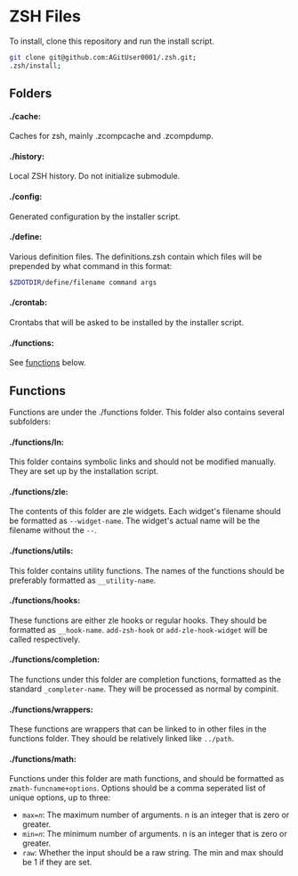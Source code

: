 # ZSH Files

To install, clone this repository and run the install script.

```zsh
git clone git@github.com:AGitUser0001/.zsh.git;
.zsh/install;
```

## Folders

#### ./cache:
Caches for zsh, mainly .zcompcache and .zcompdump.

#### ./history:
Local ZSH history. Do not initialize submodule.

#### ./config:
Generated configuration by the installer script.

#### ./define:
Various definition files. The definitions.zsh contain which files will be prepended by what command in this format:

```zsh
$ZDOTDIR/define/filename command args
```

#### ./crontab:
Crontabs that will be asked to be installed by the installer script.

#### ./functions:
See [functions](#functions) below.

## Functions
Functions are under the ./functions folder.
This folder also contains several subfolders:

#### ./functions/ln:
This folder contains symbolic links and should not be modified manually. They are set up by the installation script.

#### ./functions/zle:
The contents of this folder are zle widgets. Each widget's filename should be formatted as `--widget-name`. The widget's actual name will be the filename without the `--`.

#### ./functions/utils:
This folder contains utility functions. The names of the functions should be preferably formatted as `__utility-name`.

#### ./functions/hooks:
These functions are either zle hooks or regular hooks. They should be formatted as `__hook-name`. `add-zsh-hook` or `add-zle-hook-widget` will be called respectively.

#### ./functions/completion:
The functions under this folder are completion functions, formatted as the standard `_completer-name`. They will be processed as normal by compinit.

#### ./functions/wrappers:
These functions are wrappers that can be linked to in other files in the functions folder. They should be relatively linked like `../path`.

#### ./functions/math:
Functions under this folder are math functions, and should be formatted as `zmath-funcname+options`. Options should be a comma seperated list of unique options, up to three:
  - `max=`*`n`*: The maximum number of arguments. n is an integer that is zero or greater.
  - `min=`*`n`*: The minimum number of arguments. n is an integer that is zero or greater.
  - `raw`: Whether the input should be a raw string. The min and max should be 1 if they are set.
